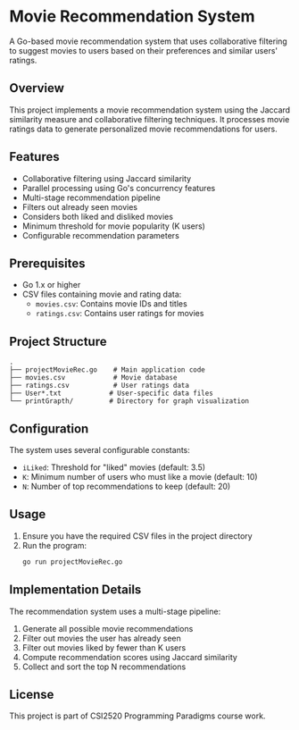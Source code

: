 # Movie Recommendation System

A Go-based movie recommendation system that uses collaborative filtering to suggest movies to users based on their preferences and similar users' ratings.

## Overview

This project implements a movie recommendation system using the Jaccard similarity measure and collaborative filtering techniques. It processes movie ratings data to generate personalized movie recommendations for users.

## Features

- Collaborative filtering using Jaccard similarity
- Parallel processing using Go's concurrency features
- Multi-stage recommendation pipeline
- Filters out already seen movies
- Considers both liked and disliked movies
- Minimum threshold for movie popularity (K users)
- Configurable recommendation parameters

## Prerequisites

- Go 1.x or higher
- CSV files containing movie and rating data:
  - `movies.csv`: Contains movie IDs and titles
  - `ratings.csv`: Contains user ratings for movies

## Project Structure

```
.
├── projectMovieRec.go    # Main application code
├── movies.csv            # Movie database
├── ratings.csv           # User ratings data
├── User*.txt            # User-specific data files
└── printGrapth/         # Directory for graph visualization
```

## Configuration

The system uses several configurable constants:
- `iLiked`: Threshold for "liked" movies (default: 3.5)
- `K`: Minimum number of users who must like a movie (default: 10)
- `N`: Number of top recommendations to keep (default: 20)

## Usage

1. Ensure you have the required CSV files in the project directory
2. Run the program:
   ```bash
   go run projectMovieRec.go
   ```

## Implementation Details

The recommendation system uses a multi-stage pipeline:
1. Generate all possible movie recommendations
2. Filter out movies the user has already seen
3. Filter out movies liked by fewer than K users
4. Compute recommendation scores using Jaccard similarity
5. Collect and sort the top N recommendations


## License

This project is part of CSI2520 Programming Paradigms course work. 